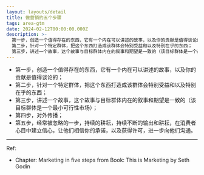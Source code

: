 ```yaml
---
layout: layouts/detail
title: 做营销的五个步骤
tags: area-gtm
date: 2024-02-12T00:00:00.000Z
description: >-
  第一步，创造一个值得存在的东西，它有一个内在可以讲述的故事，以及你的贡献是值得谈论的；
  第二步，针对一个特定群体，把这个东西打造成该群体会特别受益和以及特别在乎的东西；
  第三步，讲述一个故事，这个故事与目标群体内在的叙事和期望是一致的（该目标群体是一个最小可行性市场）； 第四步，对外传播； 第五步，经常被忽略的一步，持...
---
```

* 第一步，创造一个值得存在的东西，它有一个内在可以讲述的故事，以及你的贡献是值得谈论的；
* 第二步，针对一个特定群体，把这个东西打造成该群体会特别受益和以及特别在乎的东西；
* 第三步，讲述一个故事，这个故事与目标群体内在的叙事和期望是一致的（该目标群体是一个最小可行性市场）；
* 第四步，对外传播；
* 第五步，经常被忽略的一步，持续的耕耘，持续不断的输出和耕耘，在消费者心目中建立信心，让他们相信你的承诺，以及获得许可，进一步向他们沟通。

---

Ref:
* Chapter: Marketing in five steps from Book: This is Marketing by Seth Godin
